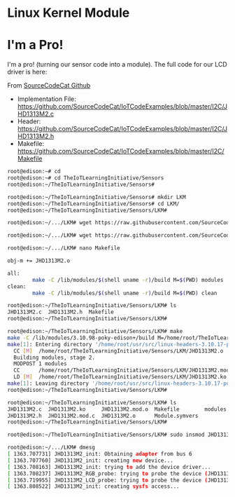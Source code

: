 
# Linux Kernel Module

# I'm a Pro!

I'm a pro! (turning our sensor code into a module). The full code for our LCD driver is here:

From [SourceCodeCat Github](https://github.com/SourceCodeCat/IoTCodeExamples/)

- Implementation File: https://github.com/SourceCodeCat/IoTCodeExamples/blob/master/I2C/JHD1313M2.c
- Header: https://github.com/SourceCodeCat/IoTCodeExamples/blob/master/I2C/JHD1313M2.h
- Makefile: https://github.com/SourceCodeCat/IoTCodeExamples/blob/master/I2C/Makefile

```sh
root@edison:~# cd
root@edison:~# cd TheIoTLearningInitiative/Sensors
root@edison:~/TheIoTLearningInitiative/Sensors# 
```

```sh
root@edison:~/TheIoTLearningInitiative/Sensors# mkdir LKM
root@edison:~/TheIoTLearningInitiative/Sensors# cd LKM/
root@edison:~/TheIoTLearningInitiative/Sensors/LKM# 
```

```sh
root@edison:~/.../LKM# wget https://raw.githubusercontent.com/SourceCodeCat/IoTCodeExamples/master/I2C/JHD1313M2.c
```

```sh
root@edison:~/.../LKM# wget https://raw.githubusercontent.com/SourceCodeCat/IoTCodeExamples/master/I2C/JHD1313M2.h
```

```sh
root@edison:~/.../LKM# nano Makefile
```

```sh
obj-m += JHD1313M2.o

all:
        make -C /lib/modules/$(shell uname -r)/build M=$(PWD) modules
clean:
        make -C /lib/modules/$(shell uname -r)/build M=$(PWD) clean
```

```sh
root@edison:~/TheIoTLearningInitiative/Sensors/LKM# ls                                     
JHD1313M2.c  JHD1313M2.h  Makefile                                                         
root@edison:~/TheIoTLearningInitiative/Sensors/LKM# 
```

```sh
root@edison:~/TheIoTLearningInitiative/Sensors/LKM# make
make -C /lib/modules/3.10.98-poky-edison+/build M=/home/root/TheIoTLearningInitiative/Senss
make[1]: Entering directory '/home/root/usr/src/linux-headers-3.10.17-poky-edison'
  CC [M]  /home/root/TheIoTLearningInitiative/Sensors/LKM/JHD1313M2.o
  Building modules, stage 2.
  MODPOST 1 modules
  CC      /home/root/TheIoTLearningInitiative/Sensors/LKM/JHD1313M2.mod.o
  LD [M]  /home/root/TheIoTLearningInitiative/Sensors/LKM/JHD1313M2.ko
make[1]: Leaving directory '/home/root/usr/src/linux-headers-3.10.17-poky-edison'
root@edison:~/TheIoTLearningInitiative/Sensors/LKM# 
```

```sh
root@edison:~/TheIoTLearningInitiative/Sensors/LKM# ls  
JHD1313M2.c  JHD1313M2.ko     JHD1313M2.mod.o  Makefile        modules.order
JHD1313M2.h  JHD1313M2.mod.c  JHD1313M2.o      Module.symvers
root@edison:~/TheIoTLearningInitiative/Sensors/LKM# 
```

```sh
root@edison:~/TheIoTLearningInitiative/Sensors/LKM# sudo insmod JHD1313M2.ko
```

```sh
root@edison:~/.../LKM# dmesg
[ 1363.707731] JHD1313M2_init: Obtaining adapter from bus 6                                
[ 1363.707760] JHD1313M2_init: creating new device...                                      
[ 1363.708163] JHD1313M2_init: trying to add the device driver...                          
[ 1363.708237] JHD1313M2_RGB_probe: trying to probe the device (JHD1313M2_RGB)...          
[ 1363.719955] JHD1313M2_LCD_probe: trying to probe the device (JHD1313M2_LCD)...          
[ 1363.808522] JHD1313M2_init: creating sysfs access...
```
